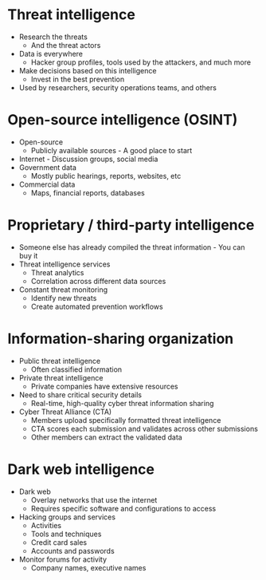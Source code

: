 # Threat intelligence
- Research the threats
	- And the threat actors
- Data is everywhere
	- Hacker group profiles, tools used by the attackers, and much more
- Make decisions based on this intelligence
	- Invest in the best prevention
- Used by researchers, security operations teams, and others
# Open-source intelligence (OSINT)
- Open-source
	- Publicly available sources - A good place to start
- Internet - Discussion groups, social media
- Government data
	- Mostly public hearings, reports, websites, etc
- Commercial data
	- Maps, financial reports, databases
# Proprietary / third-party intelligence
- Someone else has already compiled the threat information - You can buy it
- Threat intelligence services
	- Threat analytics
	- Correlation across different data sources
- Constant threat monitoring
	- Identify new threats
	- Create automated prevention workflows
# Information-sharing organization
- Public threat intelligence
	- Often classified information
- Private threat intelligence
	- Private companies have extensive resources
- Need to share critical security details
	- Real-time, high-quality cyber threat information sharing
- Cyber Threat Alliance (CTA)
	- Members upload specifically formatted threat intelligence
	- CTA scores each submission and validates across other submissions
	- Other members can extract the validated data
# Dark web intelligence
- Dark web
	- Overlay networks that use the internet
	- Requires specific software and configurations to access
- Hacking groups and services
	- Activities
	- Tools and techniques
	- Credit card sales
	- Accounts and passwords
- Monitor forums for activity
	- Company names, executive names